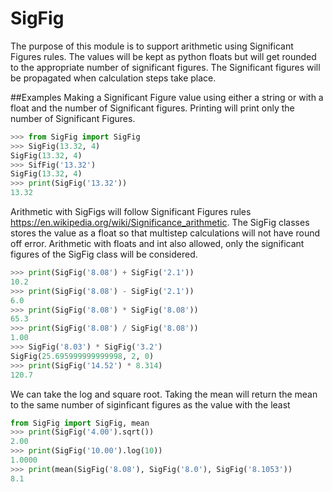# SigFig

The purpose of this module is to support arithmetic using Significant Figures rules. The values will be kept as python floats but will get rounded to the appropriate number of significant figures. The Significant figures will be propagated when calculation steps take place.

##Examples
Making a Significant Figure value using either a string or with a float and the number of Significant figures. Printing will print only the number of Significant Figures.
```python
>>> from SigFig import SigFig
>>> SigFig(13.32, 4)
SigFig(13.32, 4)
>>> SifFig('13.32')
SigFig(13.32, 4)
>>> print(SigFig('13.32'))
13.32
```
 
Arithmetic with SigFigs will follow Significant Figures rules https://en.wikipedia.org/wiki/Significance_arithmetic. The SigFig classes stores the value as a float so that multistep calculations will not have round off error. Arithmetic with floats and int also allowed, only the significant figures of the SigFig class will be considered.
```python
>>> print(SigFig('8.08') + SigFig('2.1'))
10.2
>>> print(SigFig('8.08') - SigFig('2.1'))
6.0
>>> print(SigFig('8.08') * SigFig('8.08'))
65.3
>>> print(SigFig('8.08') / SigFig('8.08'))
1.00
>>> SigFig('8.03') * SigFig('3.2')
SigFig(25.695999999999998, 2, 0)
>>> print(SigFig('14.52') * 8.314)
120.7
```

We can take the log and square root. Taking the mean will return the mean to the same number of siginficant figures as the value with the least

```python
from SigFig import SigFig, mean
>>> print(SigFig('4.00').sqrt())
2.00
>>> print(SigFig('10.00').log(10))
1.0000
>>> print(mean(SigFig('8.08'), SigFig('8.0'), SigFig('8.1053'))
8.1

```